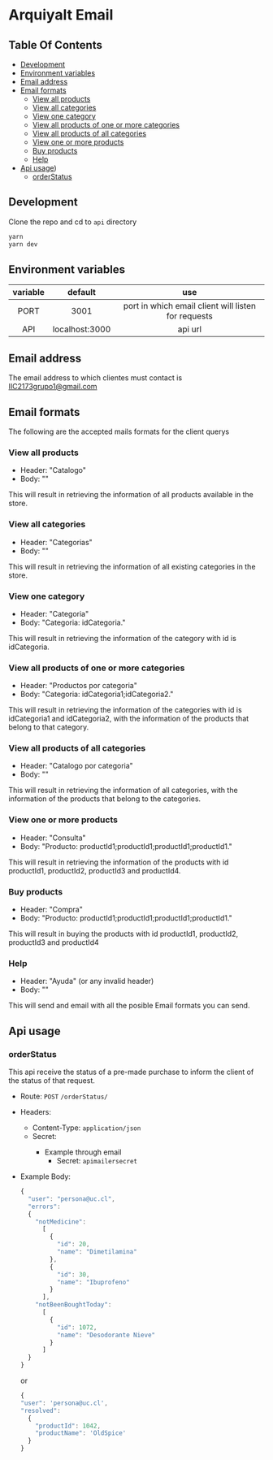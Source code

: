 # Arquiyalt Email

## Table Of Contents

- [Development](#development)
- [Environment variables](#environment-variables)
- [Email address](#email-address)
- [Email formats](#email-formats)
  - [View all products](#view-all-products)
  - [View all categories](#view-all-categories)
  - [View one category](#view-one-category)
  - [View all products of one or more categories](#view-all-products-of-one-or-more-categories)
  - [View all products of all categories](#view-all-products-of-all-categories)
  - [View one or more products](#view-one-or-more-products)
  - [Buy products](#buy-products)
  - [Help](#help)
- [Api usage](#api-usage))
  - [orderStatus](#orderStatus)

## Development

Clone the repo and cd to `api` directory

```bash
yarn
yarn dev
```

## Environment variables

|variable|default|use|
|:-:|:-:|:-:|
|PORT|3001|port in which email client will listen for requests|
|API|localhost:3000|api url|

## Email address

The email address to which clientes must contact is IIC2173grupo1@gmail.com

## Email formats

The following are the accepted mails formats for the client querys

### View all products

- Header: "Catalogo"
- Body: ""

This will result in retrieving the information of all products available in the store.

### View all categories

- Header: "Categorias"
- Body: ""

This will result in retrieving the information of all existing categories in the store.

### View one category

- Header: "Categoria"
- Body: "Categoria: idCategoria."

This will result in retrieving the information of the category with id is idCategoria.

### View all products of one or more categories

- Header: "Productos por categoria"
- Body: "Categoria: idCategoria1;idCategoria2."

This will result in retrieving the information of the categories with id is idCategoria1 and idCategoria2, with the information of the products that belong to that category.

### View all products of all categories

- Header: "Catalogo por categoria"
- Body: ""

This will result in retrieving the information of all categories, with the information of the products that belong to the categories.

### View one or more products

- Header: "Consulta"
- Body: "Producto: productId1;productId1;productId1;productId1."

This will result in retrieving the information of the products with id productId1, productId2, productId3 and productId4.
<!---
- Reponse:
-->

<EJEMPLO DE RESPUESTA DEL MAIL>

### Buy products

- Header: "Compra"
- Body: "Producto: productId1;productId1;productId1;productId1."

This will result in buying the products with id productId1, productId2, productId3 and productId4
<!---
- Reponse:
-->
<EJEMPLO DE RESPUESTA DEL MAIL>

### Help

- Header: "Ayuda" (or any invalid header)
- Body: ""

This will send and email with all the posible Email formats you can send.

## Api usage

### orderStatus

This api receive the status of a pre-made purchase to inform the client of the status of that request.

- Route: `POST` `/orderStatus/`

- Headers:
  - Content-Type: `application/json`
  - Secret: <secret>
    - Example through email
      - Secret: `apimailersecret`

- Example Body:

  ```javascript
  {
    "user": "persona@uc.cl",
    "errors":
    {
      "notMedicine":
        [
          {
            "id": 20,
            "name": "Dimetilamina"
          },
          {
            "id": 30,
            "name": "Ibuprofeno"
          }
        ],
      "notBeenBoughtToday":
        [
          {
            "id": 1072,
            "name": "Desodorante Nieve"
          }
        ]
    }
  }
  ```
  or
  ```javascript
  {
  "user": 'persona@uc.cl',
  "resolved":
    {
      "productId": 1042,
      "productName": 'OldSpice'
    }
  }
  ```
